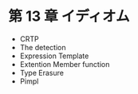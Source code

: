 # 第 13 章 イディオム

* CRTP
* The detection
* Expression Template
* Extention Member function
* Type Erasure
* Pimpl